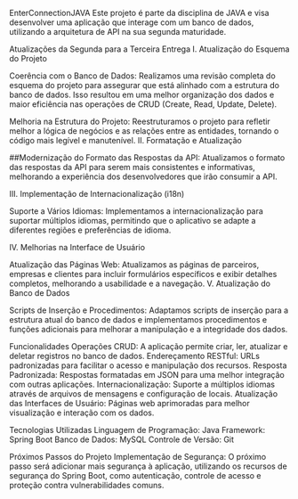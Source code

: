 EnterConnectionJAVA
Este projeto é parte da disciplina de JAVA e visa desenvolver uma aplicação que interage com um banco de dados, utilizando a arquitetura de API na sua segunda maturidade.

Atualizações da Segunda para a Terceira Entrega
I. Atualização do Esquema do Projeto

Coerência com o Banco de Dados: 
Realizamos uma revisão completa do esquema do projeto para assegurar que está alinhado com a estrutura do banco de dados. Isso resultou em uma melhor organização dos dados e maior eficiência nas operações de CRUD (Create, Read, Update, Delete).

Melhoria na Estrutura do Projeto: 
Reestruturamos o projeto para refletir melhor a lógica de negócios e as relações entre as entidades, tornando o código mais legível e manutenível.
II. Formatação e Atualização

##Modernização do Formato das Respostas da API: 
Atualizamos o formato das respostas da API para serem mais consistentes e informativas, melhorando a experiência dos desenvolvedores que irão consumir a API.

III. Implementação de Internacionalização (i18n)

Suporte a Vários Idiomas: 
Implementamos a internacionalização para suportar múltiplos idiomas, permitindo que o aplicativo se adapte a diferentes regiões e preferências de idioma.

IV. Melhorias na Interface de Usuário

Atualização das Páginas Web: 
Atualizamos as páginas de parceiros, empresas e clientes para incluir formulários específicos e exibir detalhes completos, melhorando a usabilidade e a navegação.
V. Atualização do Banco de Dados

Scripts de Inserção e Procedimentos: 
Adaptamos scripts de inserção para a estrutura atual do banco de dados e implementamos procedimentos e funções adicionais para melhorar a manipulação e a integridade dos dados.

Funcionalidades
Operações CRUD: A aplicação permite criar, ler, atualizar e deletar registros no banco de dados.
Endereçamento RESTful: URLs padronizadas para facilitar o acesso e manipulação dos recursos.
Resposta Padronizada: Respostas formatadas em JSON para uma melhor integração com outras aplicações.
Internacionalização: Suporte a múltiplos idiomas através de arquivos de mensagens e configuração de locais.
Atualização das Interfaces de Usuário: Páginas web aprimoradas para melhor visualização e interação com os dados.

Tecnologias Utilizadas
Linguagem de Programação: Java
Framework: Spring Boot
Banco de Dados: MySQL
Controle de Versão: Git

Próximos Passos do Projeto
Implementação de Segurança: O próximo passo será adicionar mais segurança à aplicação, utilizando os recursos de segurança do Spring Boot, como autenticação, controle de acesso e proteção contra vulnerabilidades comuns.
